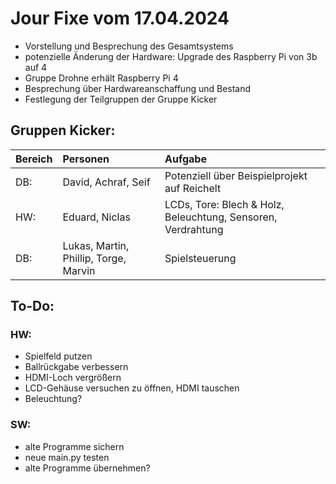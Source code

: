 # Jour Fixe vom 17.04.2024
- Vorstellung und Besprechung des Gesamtsystems
- potenzielle Änderung der Hardware: Upgrade des Raspberry Pi von 3b auf 4
- Gruppe Drohne erhält Raspberry Pi 4
- Besprechung über Hardwareanschaffung und Bestand
- Festlegung der Teilgruppen der Gruppe Kicker

## Gruppen Kicker:
| Bereich  | Personen  | Aufgabe|
|:----------|:----------|:----------|
| DB:  | David, Achraf, Seif |Potenziell über Beispielprojekt auf Reichelt |
| HW:  | Eduard, Niclas |LCDs, Tore: Blech & Holz, Beleuchtung, Sensoren, Verdrahtung  |
| DB:  | Lukas, Martin, Phillip, Torge, Marvin |Spielsteuerung |


## To-Do:
### HW:
- Spielfeld putzen
- Ballrückgabe verbessern
- HDMI-Loch vergrößern
- LCD-Gehäuse versuchen zu öffnen, HDMI tauschen
- Beleuchtung?

### SW:
- alte Programme sichern
- neue main.py testen 
- alte Programme übernehmen?
